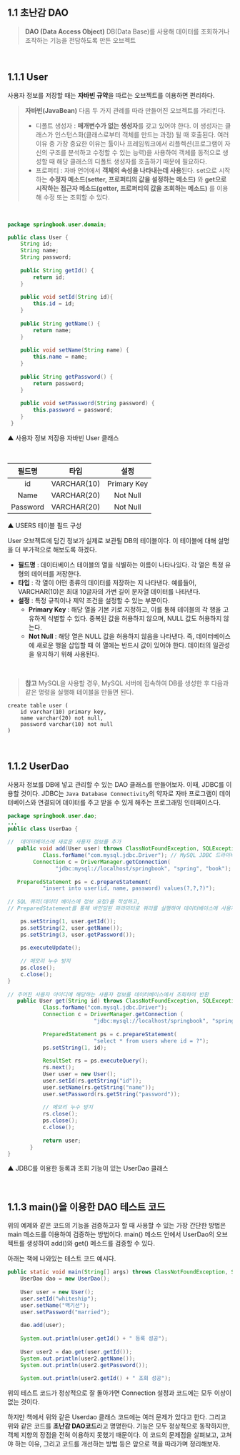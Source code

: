 ## 1.1 초난감 DAO


> **DAO (Data Access Object)**
DB(Data Base)를 사용해 데이터를 조회하거나 조작하는 기능을 전담하도록 만든 오브젝트

</br>

## 1.1.1 User

사용자 정보를 저장할 때는 **자바빈 규약**을 따르는 오브젝트를 이용하면 편리하다.

> **자바빈(JavaBean)**
> 다음 두 가지 관례를 따라 만들어진 오브젝트를 가리킨다.
> - 디폴트 생성자 : **매개변수가 없는 생성자**를 갖고 있어야 한다. 이 생성자는 클래스가 인스턴스화(클래스로부터 객체를 만드는 과정) 될 때 호출된다.
여러 이유 중 가장 중요한 이유는 툴이나 프레임워크에서 리플렉션(프로그램이 자신의 구조를 분석하고 수정할 수 있는 능력)을 사용하여 객체를 동적으로 생성할 때 해당 클래스의 디폴트 생성자를 호출하기 때문에 필요하다. </br>
> - 프로퍼티 : 자바 언어에서 **객체의 속성을 나타내는데 사용**된다. set으로 시작하는 **수정자 메소드(setter, 프로퍼티의 값을 설정하는 메소드)** 와 **get으로 시작하는 접근자 메소드(getter, 프로퍼티의 값을 조회하는 메소드)** 를 이용해 수정 또는 조회할 수 있다.

</br>

```java
package springbook.user.domain;

public class User {
	String id;
    String name;
    String password;
    
    public String getId() {
    	return id;
    }
    
    public void setId(String id){
    	this.id = id;
    }
    
    public String getName() {
    	return name;
    }
    
    public void setName(String name) {
    	this.name = name;
    }
    
    public String getPassword() {
    	return password;
    }
    
    public void setPassword(String password) {
    	this.password = password;
    }
 }
```
 ▲ 사용자 정보 저장용 자바빈 User 클래스
 
 </br>

 
 | 필드명 | 타입 | 설정 |
 |:----:|:----:|:----:|
 |id| VARCHAR(10)| Primary Key|
 |Name| VARCHAR(20)|Not Null|
 |Password|VARCHAR(20)|Not Null|
 
 ▲ USERS 테이블 필드 구성
 
 User 오브젝트에 담긴 정보가 실제로 보관될 DB의 테이블이다. 이 테이블에 대해 설명을 더 부가적으로 해보도록 하겠다.

- **필드명** : 데이터베이스 테이블의 열을 식별하는 이름이 나타나있다. 각 열은 특정 유형의 데이터를 저장한다.
- **타입** : 각 열이 어떤 종류의 데이터를 저장하는 지 나타낸다. 예를들어, VARCHAR(10)은 최대 10글자의 가변 길이 문자열 데이터를 나타낸다.
- **설정** : 특정 규칙이나 제약 조건을 설정할 수 있는 부분이다.
  - **Primary Key** : 해당 열을 기본 키로 지정하고, 이를 통해 테이블의 각 행을 고유하게 식별할 수 있다. 중복된 값을 허용하지 않으며, NULL 값도 허용하지 않는다.
  - **Not Null** : 해당 열은 NULL 값을 허용하지 않음을 나타낸다. 즉, 데이터베이스에 새로운 행을 삽입할 때 이 열에는 반드시 값이 있어야 한다. 데이터의 일관성을 유지하기 위해 사용된다.
  
</br>

> **참고**
MySQL을 사용할 경우, MySQL 서버에 접속하여 DB를 생성한 후 다음과 같은 명령을 실행해 테이블을 만들면 된다. </br>
```
create table user (
	id varchar(10) primary key,
	name varchar(20) not null,
	password varchar(10) not null
)
```

</br>

## 1.1.2 UserDao

사용자 정보를 DB에 넣고 관리할 수 있는 DAO 클래스를 만들어보자.
이때, JDBC를 이용할 것이다. JDBC는 `Java Database Connectivity`의 약자로 자바 프로그램이 데이터베이스와 연결되어 데이터를 주고 받을 수 있게 해주는 프로그래밍 인터페이스다.

 ```java
package springbook.user.dao;
...
public class UserDao {

//	데이터베이스에 새로운 사용자 정보를 추가
	public void add(User user) throws ClassNotFoundException, SQLException { // 예외처리 포함
    		Class.forName("com.mysql.jdbc.Driver"); // MySQL JDBC 드라이버를 로드
         Connection c = DriverManager.getConnection(
            	"jdbc:mysql://localhost/springbook", "spring", "book"); // 데이터베이스 연결을 설정
                
	PreparedStatement ps = c.prepareStatement(
    		"insert into user(id, name, password) values(?,?,?)");
            
// SQL 쿼리(데이터 베이스에 정보 요청)를 작성하고,
// PreparedStatement를 통해 바인딩된 파라미터로 쿼리를 실행하여 데이터베이스에 사용자 정보를 추가

     ps.setString(1, user.getId());
     ps.setString(2, user.getName());
     ps.setString(3, user.getPassword());
     
     ps.executeUpdate();
     
     // 메모리 누수 방지
     ps.close();
     c.close();
}
    
// 주어진 사용자 아이디에 해당하는 사용자 정보를 데이터베이스에서 조회하여 반환
	public User get(String id) throws ClassNotFoundException, SQLException { // 예외처리 포함
    		Class.forName("com.mysql.jdbc.Driver");
            Connection c = DriverManager.getConnection (
            				"jdbc:mysql://localhost/springbook", "spring", "book");
            
            PreparedStatement ps = c.prepareStatement(
            				"select * from users where id = ?");
            ps.setString(1, id);
            
            ResultSet rs = ps.executeQuery();
            rs.next();
            User user = new User();
            user.setId(rs.getString("id"));
            user.setName(rs.getString("name"));
            user.setPassword(rs.getString("password"));
            
            // 메모리 누수 방지
            rs.close();
            ps.close();
            c.close();
            
            return user;
		}
}
```
▲ JDBC를 이용한 등록과 조회 기능이 있는 UserDao 클래스

</br>

## 1.1.3 main()을 이용한 DAO 테스트 코드

위의 예제와 같은 코드의 기능을 검증하고자 할 때 사용할 수 있는 가장 간단한 방법은 main 메소드를 이용하여 검증하는 방법이다.
main() 메소드 안에서 UserDao의 오브젝트를 생성하여 add()와 get() 메소드를 검증할 수 있다.

아래는 책에 나와있는 테스트 코드 예시다.

```java
public static void main(String[] args) throws ClassNotFoundException, SQLException {
	UserDao dao = new UserDao();
    
    User user = new User();
    user.setId("whiteship");
    user.setName("백기선");
    user.setPassword("married");
    
    dao.add(user);
    
    System.out.println(user.getId() + " 등록 성공");
    
    User user2 = dao.get(user.getId());
    System.out.println(user2.getName());
    System.out.println(user2.getPassword());
    
    System.out.println(user2.getId() + " 조회 성공");
```

위의 테스트 코드가 정상적으로 잘 돌아가면 Connection 설정과 코드에는 모두 이상이 없는 것이다.

하지만 책에서 위와 같은 Userdao 클래스 코드에는 여러 문제가 있다고 한다. 그리고 위와 같은 코드를 **초난감 DAO코드**라고 명명한다. 기능은 모두 정상적으로 동작하지만, 객체 지향의 장점을 전혀 이용하지 못했기 때문이다. 이 코드의 문제점을 살펴보고, 고쳐야 하는 이유, 그리고 코드를 개선하는 방법 등은 앞으로 책을 따라가며 정리해보자.

